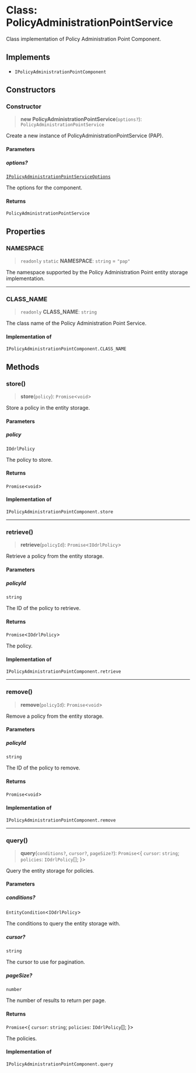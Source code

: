 # Class: PolicyAdministrationPointService

Class implementation of Policy Administration Point Component.

## Implements

- `IPolicyAdministrationPointComponent`

## Constructors

### Constructor

> **new PolicyAdministrationPointService**(`options?`): `PolicyAdministrationPointService`

Create a new instance of PolicyAdministrationPointService (PAP).

#### Parameters

##### options?

[`IPolicyAdministrationPointServiceOptions`](../interfaces/IPolicyAdministrationPointServiceOptions.md)

The options for the component.

#### Returns

`PolicyAdministrationPointService`

## Properties

### NAMESPACE

> `readonly` `static` **NAMESPACE**: `string` = `"pap"`

The namespace supported by the Policy Administration Point entity storage implementation.

***

### CLASS\_NAME

> `readonly` **CLASS\_NAME**: `string`

The class name of the Policy Administration Point Service.

#### Implementation of

`IPolicyAdministrationPointComponent.CLASS_NAME`

## Methods

### store()

> **store**(`policy`): `Promise`\<`void`\>

Store a policy in the entity storage.

#### Parameters

##### policy

`IOdrlPolicy`

The policy to store.

#### Returns

`Promise`\<`void`\>

#### Implementation of

`IPolicyAdministrationPointComponent.store`

***

### retrieve()

> **retrieve**(`policyId`): `Promise`\<`IOdrlPolicy`\>

Retrieve a policy from the entity storage.

#### Parameters

##### policyId

`string`

The ID of the policy to retrieve.

#### Returns

`Promise`\<`IOdrlPolicy`\>

The policy.

#### Implementation of

`IPolicyAdministrationPointComponent.retrieve`

***

### remove()

> **remove**(`policyId`): `Promise`\<`void`\>

Remove a policy from the entity storage.

#### Parameters

##### policyId

`string`

The ID of the policy to remove.

#### Returns

`Promise`\<`void`\>

#### Implementation of

`IPolicyAdministrationPointComponent.remove`

***

### query()

> **query**(`conditions?`, `cursor?`, `pageSize?`): `Promise`\<\{ `cursor`: `string`; `policies`: `IOdrlPolicy`[]; \}\>

Query the entity storage for policies.

#### Parameters

##### conditions?

`EntityCondition`\<`IOdrlPolicy`\>

The conditions to query the entity storage with.

##### cursor?

`string`

The cursor to use for pagination.

##### pageSize?

`number`

The number of results to return per page.

#### Returns

`Promise`\<\{ `cursor`: `string`; `policies`: `IOdrlPolicy`[]; \}\>

The policies.

#### Implementation of

`IPolicyAdministrationPointComponent.query`
